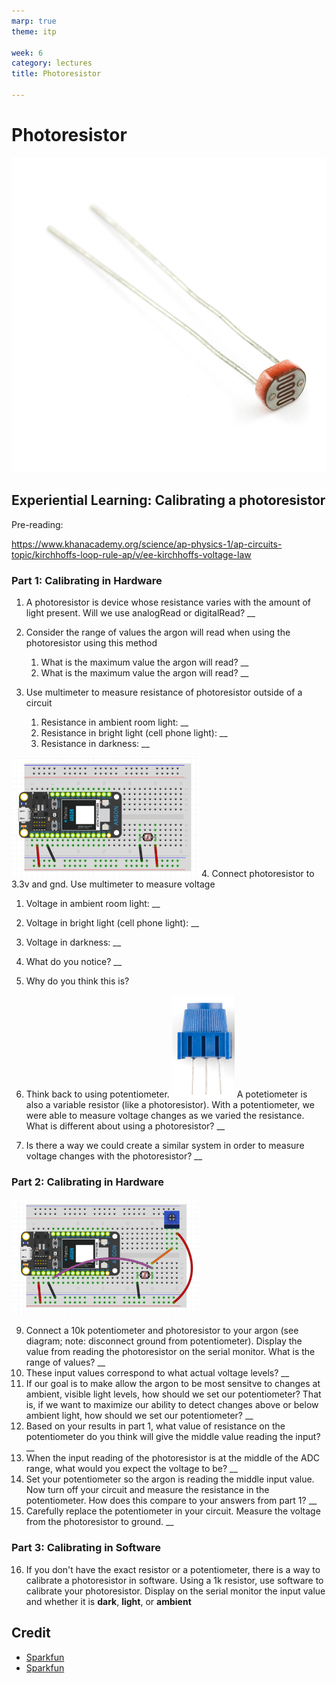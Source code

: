 ```yaml
---
marp: true
theme: itp

week: 6
category: lectures
title: Photoresistor

---
```


<!-- headingDivider: 2 -->

# Photoresistor

<img src="lecture_photocell.assets/09088-02-L.jpg" alt="Photoresistor" style="width:550px" />





## Experiential Learning: Calibrating a photoresistor 

Pre-reading:

https://www.khanacademy.org/science/ap-physics-1/ap-circuits-topic/kirchhoffs-loop-rule-ap/v/ee-kirchhoffs-voltage-law



### Part 1: Calibrating in Hardware

1. A photoresistor is device whose resistance varies with the amount of light present. Will we use analogRead or digitalRead? __

2. Consider the range of values the argon will read when using the photoresistor using this method

   1. What is the maximum value the argon will read?  __ <!-- 4095 -->
   2. What is the maximum value the argon will read?  __ <!-- 0 -->

   

3. Use multimeter to measure resistance of photoresistor outside of a circuit

   1. Resistance in ambient room light: __ <!-- 2k -->
   2. Resistance in bright light (cell phone light): __ <!-- 500 -->
   3. Resistance in darkness: __ <!-- 9k -->

<img src="lecture_photocell.assets/1568075929357.png" alt="wiring" style="width:300px" />
4. Connect photoresistor to 3.3v and gnd. Use multimeter to measure voltage

   1. Voltage in ambient room light: __ <!-- 3.3v -->
   2. Voltage in bright light (cell phone light): __ <!-- 3.3v -->
   3. Voltage in darkness: __ <!-- 3.3v -->

5. What do you notice? __ <!-- The voltage is always the same-->

6. Why do you think this is? <!-- The resistance varies, but the voltage drop is always the same by KVL -->

   

7. Think back to using potentiometer. <img src ="lecture_photocell.assets/1568076047756.png" style="width:100px" alt="potentiometer" />
A potetiometer is also a variable resistor (like a photoresistor). With a potentiometer, we were able to measure voltage changes as we varied the resistance. What is different about using a photoresistor? __ <!-- The pot has three terminal which creates a voltage divider; there are two different "resistors" and we are measure the ratio of the two -->

8. Is there a way we could create a similar system in order to measure voltage changes with the photoresistor? __ <!-- use a fixed second resistor -->



### Part 2: Calibrating in Hardware
<img src="lecture_photocell.assets/1568075735308.png" alt="wiring" style="width:300px" />


9. Connect a 10k potentiometer and photoresistor to your argon (see diagram; note: disconnect ground from potentiometer). Display the value from reading the photoresistor on the serial monitor. What is the range of values? __ <!-- 0 - 4095; note they will only use two terminals from pot -->
10. These input values correspond to what actual voltage levels? __ <!-- 0 - 3.3v -->
11. If our goal is to make allow the argon to be most sensitve to changes at ambient, visible light levels, how should we set our potentiometer? That is, if we want to maximize our ability to detect changes above or below ambient light, how should we set our potentiometer? __ <!-- the pot should be set to the same resistance as the photoresistor at ambient light -->
12. Based on your results in part 1, what value of resistance on the potentiometer do you think will give the middle value reading the input? __ <!-- should be same as resistance at ambient light -->
13. When the input reading of the photoresistor is at the middle of the ADC range, what would you expect the voltage to be? __
14. Set your potentiometer so the argon is reading the middle input value. Now turn off your circuit and measure the resistance in the potentiometer. How does this compare to your answers from part 1? __ 
15. Carefully replace the potentiometer in your circuit. Measure the voltage from the photoresistor to ground. __



### Part 3: Calibrating in Software
16. If you don't have the exact resistor or a potentiometer, there is a way to calibrate a photoresistor in software. Using a 1k resistor, use software to calibrate your photoresistor. Display on the serial monitor the input value and whether it is **dark**, **light**, or **ambient**


## Credit

- [Sparkfun](https://www.sparkfun.com/products/9088)
- [Sparkfun](https://www.sparkfun.com/products/9806)
